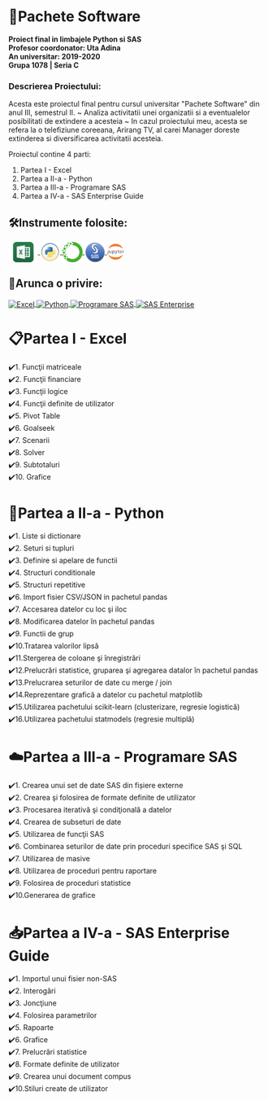 # 💚Pachete Software
**Proiect final in limbajele Python si SAS**</br>
**Profesor coordonator: Uta Adina**</br>
**An universitar: 2019-2020**</br>
**Grupa 1078 | Seria C**</br>

### Descrierea Proiectului:
Acesta este proiectul final pentru cursul universitar "Pachete Software" din anul III, semestrul II.
~ Analiza activitatii unei organizatii si a eventualelor posibilitati de extindere a acesteia ~ In cazul proiectului meu, acesta se refera la o telefiziune coreeana, Arirang TV, al carei Manager doreste extinderea si diversificarea activitatii acesteia.
<!-- This is the final project for the "Software Packages" course from year III, semester II at university. -->

Proiectul contine 4 parti:
1. Partea I - Excel
2. Partea a II-a - Python
3. Partea a III-a - Programare SAS
4. Partea a IV-a - SAS Enterprise Guide

## 🛠️Instrumente folosite:
<a href = "">
    <img src = "https://github.com/Adriana-Giol/Adriana-Giol/blob/main/Logo/Logo_Tools_Excel.png" alt="Excel" width = "auto" height="40px" align="center" title="Excel" />
</a>

<a href = "">
    <img src = "https://github.com/Adriana-Giol/Adriana-Giol/blob/main/Logo/Logo_Tools_Python.png" alt="Python" width = "auto" height="40px" align="center" title="Python" />
</a>

<a href = "">
    <img src = "https://github.com/Adriana-Giol/Adriana-Giol/blob/main/Logo/Logo_Tools_Anaconda.png" alt="Anaconda" width = "auto" height="40px" align="center" title="Anaconda" />
</a>

<a href = "">
    <img src = "https://github.com/Adriana-Giol/Adriana-Giol/blob/main/Logo/Logo_Tools_SAS.png" alt="SAS" width = "auto" height="40px" align="center" title="SAS" />
</a>

<a href = "">
    <img src = "https://github.com/Adriana-Giol/Adriana-Giol/blob/main/Logo/Logo_Tools_JupyterLab.png" alt="Jupyter Lab" width = "auto" height="40px" align="center" title="Jupyter Lab" />
</a>

## 👀Arunca o privire:
<a href = "">
    <img src = "https://github.com/Adriana-Giol/Proiect-Pachete-Software/assets/60271540/af475801-fcd1-419b-a5a6-f2c6a5b45e22" 
         alt="Excel"
         width = "auto" 
         height="350px" 
         align="center" 
         title="Excel" />
</a>

<a href = "">
    <img src = "https://github.com/Adriana-Giol/Proiect-Pachete-Software/assets/60271540/43189618-e00a-414d-866f-d78cda6f03e9" 
         alt="Python"
         width = "auto" 
         height="350px" 
         align="center" 
         title="Python" />
</a>

<a href = "">
    <img src = "https://github.com/Adriana-Giol/Proiect-Pachete-Software/assets/60271540/54a9df0e-c79d-4d73-bad6-dc949d49c45b" 
         alt="Programare SAS"
         width = "auto" 
         height="350px" 
         align="center" 
         title="Programare SAS" />
</a>

<a href = "">
    <img src = "https://github.com/Adriana-Giol/Proiect-Pachete-Software/assets/60271540/6f3cbf0a-3d44-4ae5-b738-d034b282d867" 
         alt="SAS Enterprise"
         width = "auto" 
         height="350px" 
         align="center" 
         title="SAS Enterprise" />
</a>


# 📋Partea I - Excel
✔️1. Funcţii matriceale</br>
✔️2. Funcţii financiare</br>
✔️3. Funcţii logice</br>
✔️4. Funcţii definite de utilizator</br>
✔️5. Pivot Table</br>
✔️6. Goalseek </br>
✔️7. Scenarii</br>
✔️8. Solver</br>
✔️9. Subtotaluri</br>
✔️10. Grafice</br>

# 🐍Partea a II-a - Python
✔️1. Liste si dictionare</br>
✔️2. Seturi si tupluri</br>
✔️3. Definire si apelare de functii</br>
✔️4. Structuri conditionale</br>
✔️5. Structuri repetitive</br>
✔️6. Import fisier CSV/JSON in pachetul pandas</br>
✔️7. Accesarea datelor cu loc şi iloc</br>
✔️8. Modificarea datelor în pachetul pandas</br>
✔️9. Functii de grup</br>
✔️10.Tratarea valorilor lipsă</br>
✔️11.Stergerea de coloane şi înregistrări</br>
✔️12.Prelucrări statistice, gruparea şi agregarea datalor în pachetul pandas</br>
✔️13.Prelucrarea seturilor de date cu merge / join</br>
✔️14.Reprezentare grafică a datelor cu pachetul matplotlib</br>
✔️15.Utilizarea pachetului scikit-learn (clusterizare, regresie logistică)</br>
✔️16.Utilizarea pachetului statmodels (regresie multiplă)</br>

# ☁️Partea a III-a - Programare SAS
✔️1. Crearea unui set de date SAS din fișiere externe</br>
✔️2. Crearea şi folosirea de formate definite de utilizator</br>
✔️3. Procesarea iterativă şi condiţională a datelor</br>
✔️4. Crearea de subseturi de date</br>
✔️5. Utilizarea de funcţii SAS</br>
✔️6. Combinarea seturilor de date prin proceduri specifice SAS şi SQL</br>
✔️7. Utilizarea de masive</br>
✔️8. Utilizarea de proceduri pentru raportare</br>
✔️9. Folosirea de proceduri statistice</br>
✔️10.Generarea de grafice</br>

# 📥Partea a IV-a - SAS Enterprise Guide
✔️1. Importul unui fisier non-SAS</br>
✔️2. Interogări</br>
✔️3. Joncţiune</br>
✔️4. Folosirea parametrilor</br>
✔️5. Rapoarte</br>
✔️6. Grafice</br>
✔️7. Prelucrări statistice</br>
✔️8. Formate definite de utilizator</br>
✔️9. Crearea unui document compus</br>
✔️10.Stiluri create de utilizator</br>
